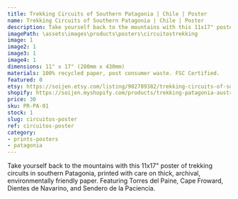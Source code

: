 ```yaml
---
title: Trekking Circuits of Southern Patagonia | Chile | Poster
name: Trekking Circuits of Southern Patagonia | Chile | Poster
description: Take yourself back to the mountains with this 11x17" poster of trekking circuits in southern Patagonia, printed with care on thick, archival, environmentally friendly paper.
imagePath: \assets\images\products\posters\circuitostrekking
image: 1
image2: 1
image3: 1
image4: 1
dimensions: 11" x 17" (280mm x 430mm)
materials: 100% recycled paper, post consumer waste. FSC Certified.
featured: 0
etsy: https://soijen.etsy.com/listing/902789382/trekking-circuits-of-southern-patagonia?utm_source=Copy&utm_medium=ListingManager&utm_campaign=Share&utm_term=so.lmsm&share_time=1695259629232
shopify: https://soijen.myshopify.com/products/trekking-patagonia-austral-poster
price: 30
sku: PR-PA-01
stock: 1
slug: circuitos-poster
ref: circuitos-poster
category:
- prints-posters
- patagonia
---
```

Take yourself back to the mountains with this 11x17" poster of trekking circuits in southern Patagonia, printed with care on thick, archival, environmentally friendly paper. Featuring Torres del Paine, Cape Froward, Dientes de Navarino, and Sendero de la Paciencia.
